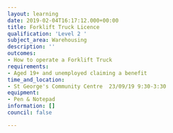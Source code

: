```yaml
---
layout: learning
date: 2019-02-04T16:17:12.000+00:00
title: Forklift Truck Licence
qualification: 'Level 2 '
subject_area: Warehousing
description: ''
outcomes:
- How to operate a Forklift Truck
requirements:
- Aged 19+ and unemployed claiming a benefit
time_and_location:
- St George's Community Centre  23/09/19 9:30-3:30
equipment:
- Pen & Notepad
information: []
council: false

---
```

